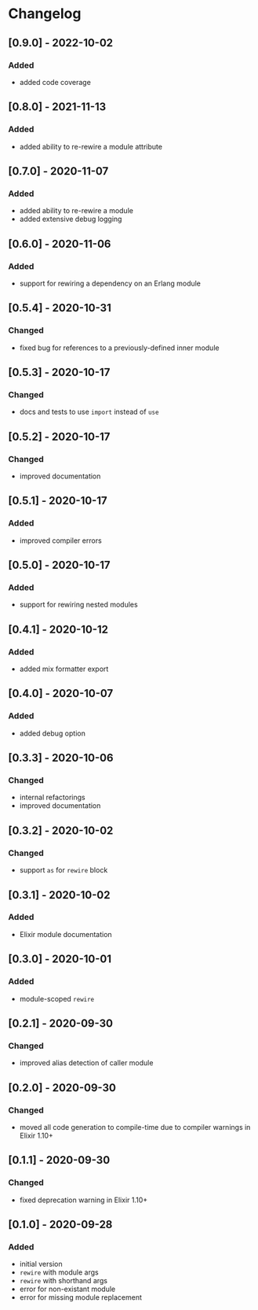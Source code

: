 # Changelog

## [0.9.0] - 2022-10-02

### Added

- added code coverage

## [0.8.0] - 2021-11-13

### Added

- added ability to re-rewire a module attribute

## [0.7.0] - 2020-11-07

### Added

- added ability to re-rewire a module
- added extensive debug logging

## [0.6.0] - 2020-11-06

### Added

- support for rewiring a dependency on an Erlang module

## [0.5.4] - 2020-10-31

### Changed

- fixed bug for references to a previously-defined inner module

## [0.5.3] - 2020-10-17

### Changed

- docs and tests to use `import` instead of `use`

## [0.5.2] - 2020-10-17

### Changed

- improved documentation

## [0.5.1] - 2020-10-17

### Added

- improved compiler errors

## [0.5.0] - 2020-10-17

### Added

- support for rewiring nested modules

## [0.4.1] - 2020-10-12

### Added

- added mix formatter export

## [0.4.0] - 2020-10-07

### Added

- added debug option

## [0.3.3] - 2020-10-06

### Changed

- internal refactorings
- improved documentation

## [0.3.2] - 2020-10-02

### Changed

- support `as` for `rewire` block

## [0.3.1] - 2020-10-02

### Added

- Elixir module documentation

## [0.3.0] - 2020-10-01

### Added

- module-scoped `rewire`

## [0.2.1] - 2020-09-30

### Changed

- improved alias detection of caller module

## [0.2.0] - 2020-09-30

### Changed

- moved all code generation to compile-time due to compiler warnings in Elixir 1.10+

## [0.1.1] - 2020-09-30

### Changed

- fixed deprecation warning in Elixir 1.10+

## [0.1.0] - 2020-09-28

### Added

- initial version
- `rewire` with module args
- `rewire` with shorthand args
- error for non-existant module
- error for missing module replacement
